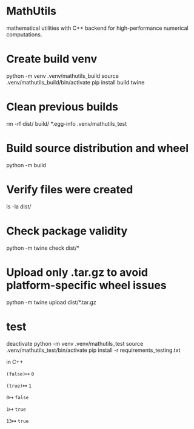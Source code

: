 # MathUtils

mathematical utilities with C++ backend for high-performance numerical computations.



# Create build venv
python -m venv .venv/mathutils_build
source .venv/mathutils_build/bin/activate
pip install build twine
# Clean previous builds
rm -rf dist/ build/ *.egg-info .venv/mathutils_test
# Build source distribution and wheel
python -m build
# Verify files were created
ls -la dist/
# Check package validity
python -m twine check dist/*
# Upload only .tar.gz to avoid platform-specific wheel issues
python -m twine upload dist/*.tar.gz
# test
deactivate
python -m venv .venv/mathutils_test
source .venv/mathutils_test/bin/activate
pip install -r requirements_testing.txt


in C++ 

`(false)`$\mapsto$ `0`

`(true)`$\mapsto$ `1`

`0`$\mapsto$ `false`

`1`$\mapsto$ `true`

`13`$\mapsto$ `true`

<!-- # MathUtils

Fast mathematical utilities with optimized C++ backend for high-performance numerical computations.

## Features

- **Fast factorial computations**: Optimized log-factorial with lookup tables
- **Spherical harmonics**: High-performance Ylm calculations  
- **C++ backend**: Optimized implementations with Python bindings
- **NumPy integration**: Seamless array operations
- **Vectorized operations**: Process arrays efficiently

## Installation

```bash
pip install mathutils-fast
```

## Quick Start

```python
import mathutils
import numpy as np

# Fast log factorial
result = mathutils.log_factorial(100)
print(f"log(100!) = {result}")

# Vectorized spherical harmonics
theta = np.linspace(0, np.pi, 100)
phi = np.linspace(0, 2*np.pi, 100)
ylm = mathutils.Ylm_vectorized(2, 1, theta, phi)
print(f"Y_2^1 shape: {ylm.shape}, dtype: {ylm.dtype}")
```

## Spherical Harmonics

The spherical harmonics $Y_{\ell}^m(\theta, \phi)$ are defined as:

$$
Y_{\ell}^m(\theta, \phi) = \sqrt{\frac{2\ell+1}{4\pi} \frac{(\ell-|m|)!}{(\ell+|m|)!}} P_{\ell}^{|m|}(\cos\theta) e^{im\phi}
$$

where:
- $\ell \geq 0$ is the degree (angular momentum quantum number)
- $-\ell \leq m \leq \ell$ is the order (magnetic quantum number)  
- $P_{\ell}^{|m|}$ are the associated Legendre polynomials
- $\theta \in [0, \pi]$ is the polar angle
- $\phi \in [0, 2\pi]$ is the azimuthal angle

From the Herglotz generating function, we find
$$
e^{-im\phi}Y_{\ell}^m(\theta, \phi)
= 
r_{\ell, m, \theta}
\sum_{k=1}^{k_{max}}
Q_{k}
$$

$$
\log(q_0)
=
(1/2)\log(2\ell+1)
+
(1/2)\log((\ell+|m|)!)
-(1/2)\log((\ell-|m|)!)
-\log(|m|!)
-|m|\log(2)
$$

$$
\log(q_k)
=
(\ell-|m|)\log|\cos\theta|
+
|m|\log|\sin\theta|
$$

where:
- $k_{max} = \lfloor(\ell-|m|)/2\rfloor$ 

$$
e^{-im\phi}Y_{\ell}^m(\theta, \phi)
= 
(-1)^{(m+|m|)/2}
\sqrt{
\frac{
(2\ell+1)(\ell+|m|)!(\ell-|m|)!
}{
4^{|m|+1}
\pi
}
}
\sum_{k=0?}^{\lfloor(\ell-m)/2\rfloor}
\frac{
(-1)^k
\cos[k](\theta)
}
{
4^k
(\ell-|m|-2k)!
(|m|+k)!
k!
}
$$




### Special Properties

- **Orthonormality**: $\int_0^{2\pi} d\phi \int_0^{\pi} \sin\theta \, d\theta \, Y_{\ell}^m(\theta,\phi)^* Y_{\ell'}^{m'}(\theta,\phi) = \delta_{\ell\ell'}\delta_{mm'}$
- **Completeness**: Any function on the sphere can be expanded in spherical harmonics
- **Symmetry**: $Y_{\ell}^{-m}(\theta,\phi) = (-1)^m [Y_{\ell}^m(\theta,\phi)]^*$

## API Reference

### Core Functions

#### `log_factorial(n)`
Compute the natural logarithm of n!

```python
result = mathutils.log_factorial(50)  # Uses optimized C++ implementation
```

**Parameters:**
- `n` (int): Non-negative integer

**Returns:**
- `float`: ln(n!)

#### `Ylm_vectorized(l, m, theta, phi)`
Compute spherical harmonics for arrays of angles

```python
theta = np.linspace(0, np.pi, 50)
phi = np.linspace(0, 2*np.pi, 100)
ylm = mathutils.Ylm_vectorized(3, 2, theta, phi)
```

**Parameters:**
- `l` (int): Degree (l ≥ 0)
- `m` (int): Order (-l ≤ m ≤ l)
- `theta` (array_like): Polar angles in radians
- `phi` (array_like): Azimuthal angles in radians

**Returns:**
- `ndarray`: Complex array of Y_l^m values

### Indexing Functions

#### `spherical_harmonic_index_n_LM(l, m)`
Convert (l,m) quantum numbers to linear index

```python
index = mathutils.spherical_harmonic_index_n_LM(2, 1)  # Returns 5
```

#### `spherical_harmonic_index_lm_N(n)`
Convert linear index back to (l,m) quantum numbers

```python
l, m = mathutils.spherical_harmonic_index_lm_N(5)  # Returns (2, 1)
```

## Performance

MathUtils provides significant speedups over pure Python implementations:

```python
import time
import numpy as np
import mathutils

# Benchmark log_factorial
n = 1000
start = time.time()
for i in range(10000):
    result = mathutils.log_factorial(n)
cpp_time = time.time() - start

# Compare with Python
import math
start = time.time()
for i in range(10000):
    result = math.lgamma(n + 1)
python_time = time.time() - start

print(f"Speedup: {python_time/cpp_time:.2f}x")
```

## Examples

### Plotting Spherical Harmonics

```python
import numpy as np
import matplotlib.pyplot as plt
import mathutils

# Create sphere coordinates
theta = np.linspace(0, np.pi, 100)
phi = np.linspace(0, 2*np.pi, 200)
theta_grid, phi_grid = np.meshgrid(theta, phi, indexing='ij')

# Compute Y_2^1
l, m = 2, 1
ylm = mathutils.Ylm_vectorized(l, m, theta_grid.flatten(), phi_grid.flatten())
ylm = ylm.reshape(theta_grid.shape)

# Plot real part
fig, ax = plt.subplots(subplot_kw=dict(projection='3d'))
x = np.sin(theta_grid) * np.cos(phi_grid)
y = np.sin(theta_grid) * np.sin(phi_grid)  
z = np.cos(theta_grid)

colors = plt.cm.seismic(ylm.real / np.max(np.abs(ylm.real)))
ax.plot_surface(x, y, z, facecolors=colors, alpha=0.8)
ax.set_title(f'$Y_{{{l}}}^{{{m}}}$ (Real Part)')
plt.show()
```

### Spherical Harmonic Analysis

```python
import numpy as np
import mathutils

def analyze_function_on_sphere(func, l_max=10):
    """Decompose a function into spherical harmonic coefficients."""
    
    # Create integration grid
    n_theta, n_phi = 2*l_max+1, 4*l_max+1
    theta = np.linspace(0, np.pi, n_theta)
    phi = np.linspace(0, 2*np.pi, n_phi)
    theta_grid, phi_grid = np.meshgrid(theta, phi, indexing='ij')
    
    # Evaluate function on grid
    f_values = func(theta_grid, phi_grid)
    
    # Compute coefficients
    coefficients = {}
    for l in range(l_max + 1):
        for m in range(-l, l + 1):
            ylm = mathutils.Ylm_vectorized(l, m, theta_grid.flatten(), phi_grid.flatten())
            ylm = ylm.reshape(theta_grid.shape)
            
            # Numerical integration
            integrand = f_values * np.conj(ylm) * np.sin(theta_grid)
            coeff = np.trapz(np.trapz(integrand, phi), theta)
            coefficients[(l, m)] = coeff
    
    return coefficients

# Example: analyze a simple function
def my_function(theta, phi):
    return np.cos(theta) + np.sin(theta) * np.cos(phi)

coeffs = analyze_function_on_sphere(my_function, l_max=5)
print("Dominant coefficients:")
for (l, m), coeff in sorted(coeffs.items(), key=lambda x: abs(x[1]), reverse=True)[:5]:
    print(f"Y_{l}^{m}: {coeff:.6f}")
```

## Requirements

- Python ≥ 3.8
- NumPy ≥ 1.20.0
- C++17 compatible compiler (for building from source)

## Building from Source

```bash
git clone https://github.com/yourusername/mathutils.git
cd mathutils
pip install -e .
```

### Dependencies for Building
- CMake ≥ 3.15
- Eigen3 library
- pybind11

## Testing

```bash
# Install test dependencies
pip install pytest numpy

# Run tests
pytest tests/
```

## Contributing

1. Fork the repository
2. Create a feature branch (`git checkout -b feature/amazing-feature`)
3. Commit your changes (`git commit -m 'Add amazing feature'`)
4. Push to the branch (`git push origin feature/amazing-feature`)
5. Open a Pull Request

## License

This project is licensed under the MIT License - see the [LICENSE](LICENSE) file for details.

## Citation

If you use MathUtils in your research, please cite:

```bibtex
@software{mathutils2024,
  title={MathUtils: Fast Mathematical Utilities with C++ Backend},
  author={Your Name},
  year={2024},
  url={https://github.com/yourusername/mathutils}
}
```

## Acknowledgments

- Built with [pybind11](https://github.com/pybind/pybind11)
- Uses [Eigen](https://eigen.tuxfamily.org/) for linear algebra
- Inspired by [SciPy](https://scipy.org/) special functions


# Step-by-Step Guide: Publishing Python Package with C++ Extensions to PyPI

## Prerequisites
- Python package with C++ extensions (using pybind11)
- GitHub repository
- C++ code compiles successfully locally

## Step 1: Package Configuration

### 1.1 Create/Update `pyproject.toml`
```toml
[build-system]
requires = ["setuptools>=61.0", "pybind11", "numpy"]
build-backend = "setuptools.build_meta"

[project]
name = "your-unique-package-name"  # Check if name is available on PyPI
version = "0.1.0"
description = "Your package description"
authors = [{ name = "Your Name", email = "your.email@example.com" }]
license = {text = "MIT"}
readme = "README.md"
requires-python = ">=3.7"
dependencies = ["numpy", "scipy"]  # Add your dependencies
keywords = ["mathematics", "scientific-computing"]
classifiers = [
    "Development Status :: 3 - Alpha",
    "Intended Audience :: Science/Research",
    "Programming Language :: Python :: 3",
    "Topic :: Scientific/Engineering :: Mathematics",
]

[project.urls]
Homepage = "https://github.com/yourusername/yourrepo"
Repository = "https://github.com/yourusername/yourrepo"
Issues = "https://github.com/yourusername/yourrepo/issues"

[project.optional-dependencies]
dev = ["pytest", "build", "twine"]

[tool.setuptools]
packages = ["your_module_name"]

[tool.setuptools.package-dir]
your_module_name = "your_module_name"
```

### 1.2 Create `MANIFEST.in`
```plaintext
include README.md
include pyproject.toml
recursive-include include *.hpp
recursive-include src *.cpp
```

### 1.3 Fix `__init__.py` imports
```python
"""Your Package - Description."""

try:
    from .your_backend import *
except ImportError as e:
    raise ImportError(f"Failed to import C++ backend: {e}")

__version__ = "0.1.0"
```

### 1.4 Ensure `setup.py` has correct paths
```python
from setuptools import setup, Extension
from pybind11.setup_helpers import Pybind11Extension, build_ext
import pybind11

ext_modules = [
    Pybind11Extension(
        "your_module.your_backend",
        ["src/cpp/bindings.cpp"],
        include_dirs=[
            "include",
            "/usr/include/eigen3",  # If using Eigen
        ],
        cxx_std=17,
        define_macros=[("VERSION_INFO", '"dev"')],
    ),
]

setup(
    ext_modules=ext_modules,
    cmdclass={"build_ext": build_ext},
    zip_safe=False,
)
```

## Step 2: Build Setup

### 2.1 Install build tools
```bash
pip install build twine
```

### 2.2 Clean and build package
```bash
# Clean previous builds
rm -rf dist/ build/ *.egg-info

# Build source distribution and wheel
python -m build
```

### 2.3 Check build results
```bash
# Verify files were created
ls -la dist/

# Check package validity
python -m twine check dist/*
```

## Step 3: PyPI Account Setup

### 3.1 Create PyPI account
- Go to https://pypi.org/account/register/
- Create account and verify email

### 3.2 Create API token
- Go to https://pypi.org/manage/account/token/
- Create new token with scope "Entire account"
- Copy the token (starts with `pypi-`)

## Step 4: Upload to PyPI

### 4.1 Upload source distribution only
```bash
# Upload only .tar.gz to avoid platform-specific wheel issues
python -m twine upload dist/*.tar.gz
```

### 4.2 Enter credentials when prompted
- Username: `__token__`
- Password: Your API token

## Step 5: Test Installation

### 5.1 Test install
```bash
pip install your-package-name
```

### 5.2 Test import
```python
import your_module
print("Success!")
```

## Step 6: (Optional) GitHub Actions for Automated Publishing

### 6.1 Create `.github/workflows/publish.yml`
```yaml
name: Publish to PyPI

on:
  release:
    types: [published]

jobs:
  publish:
    runs-on: ubuntu-latest
    steps:
    - uses: actions/checkout@v4
    
    - name: Set up Python
      uses: actions/setup-python@v4
      with:
        python-version: '3.11'
    
    - name: Install system dependencies
      run: |
        sudo apt-get update
        sudo apt-get install -y libeigen3-dev  # If using Eigen
    
    - name: Install dependencies
      run: |
        python -m pip install --upgrade pip
        pip install build twine
    
    - name: Build package
      run: python -m build
    
    - name: Publish to PyPI
      env:
        TWINE_USERNAME: __token__
        TWINE_PASSWORD: ${{ secrets.PYPI_API_TOKEN }}
      run: twine upload dist/*.tar.gz
```

### 6.2 Add PyPI token to GitHub secrets
- Go to GitHub repo → Settings → Secrets and variables → Actions
- Add secret: `PYPI_API_TOKEN` = your PyPI token

## Step 7: Future Releases

### 7.1 For new versions
```bash
# 1. Update version in pyproject.toml
# 2. Clean and rebuild
rm -rf dist/ build/ *.egg-info
python -m build

# 3. Upload
python -m twine upload dist/*.tar.gz
```

### 7.2 Or use GitHub releases (if using Actions)
- Create new GitHub release with tag like `v0.2.0`
- GitHub Actions will automatically publish to PyPI

## Common Issues and Solutions

### Issue: "Binary wheel has unsupported platform tag"
**Solution**: Upload only source distribution (`*.tar.gz`)

### Issue: "Invalid authentication"
**Solutions**:
- Verify email on PyPI
- Create fresh API token
- Use `__token__` as username

### Issue: "Package name already exists"
**Solution**: Choose unique name like `yourpackage-username`

### Issue: C++ compilation fails
**Solutions**:
- Check `include_dirs` in `setup.py`
- Ensure `MANIFEST.in` includes all necessary files
- Install system dependencies (like Eigen)

## Verification Checklist

- [ ] Package builds successfully (`python -m build`)
- [ ] Package checks pass (`python -m twine check dist/*`)
- [ ] PyPI account created and email verified
- [ ] API token created and saved
- [ ] Package name is unique
- [ ] Upload successful
- [ ] Package installs via pip
- [ ] Package imports correctly

## Result

Your package will be available at:
`https://pypi.org/project/your-package-name/`

Users can install with:
```bash
pip install your-package-name
``` -->


